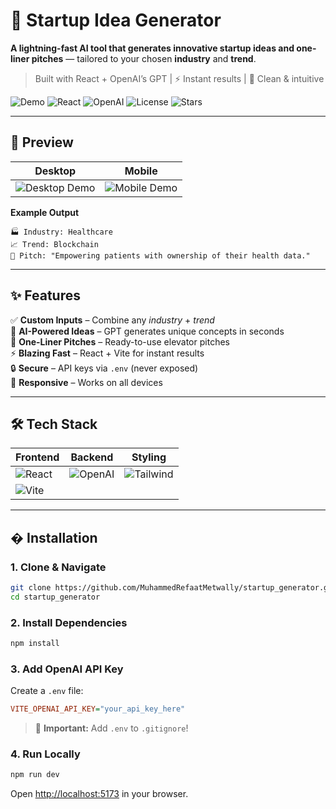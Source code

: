 # 🚀 Startup Idea Generator  

**A lightning-fast AI tool that generates innovative startup ideas and one-liner pitches** — tailored to your chosen **industry** and **trend**.  

> Built with React + OpenAI’s GPT | ⚡ Instant results | 🎨 Clean & intuitive  

![Demo](https://img.shields.io/badge/LIVE-DEMO-8A2BE2?style=for-the-badge) ![React](https://img.shields.io/badge/React-18.2.0-61DAFB?logo=react) ![OpenAI](https://img.shields.io/badge/OpenAI-GPT_3.5-412991?logo=openai) ![License](https://img.shields.io/github/license/MuhammedRefaatMetwally/startup_generator) ![Stars](https://img.shields.io/github/stars/MuhammedRefaatMetwally/startup_generator?style=social)  

---

## 🌟 **Preview**  

| Desktop | Mobile |
|---------|--------|
| ![Desktop Demo](demo_desktop.gif) | ![Mobile Demo](demo_mobile.gif) |  

**Example Output**  
```plaintext
🏭 Industry: Healthcare  
📈 Trend: Blockchain  
🎯 Pitch: "Empowering patients with ownership of their health data."  
```

---

## ✨ **Features**  

✅ **Custom Inputs** – Combine any *industry* + *trend*  
🚀 **AI-Powered Ideas** – GPT generates unique concepts in seconds  
🎯 **One-Liner Pitches** – Ready-to-use elevator pitches  
⚡ **Blazing Fast** – React + Vite for instant results  
🔒 **Secure** – API keys via `.env` (never exposed)  
📱 **Responsive** – Works on all devices  

---

## 🛠 **Tech Stack**  

| Frontend | Backend | Styling |  
|----------|---------|---------|  
| ![React](https://img.shields.io/badge/React-20232A?logo=react) | ![OpenAI](https://img.shields.io/badge/OpenAI-412991?logo=openai) | ![Tailwind](https://img.shields.io/badge/Tailwind_CSS-38B2AC?logo=tailwind-css) |  
| ![Vite](https://img.shields.io/badge/Vite-B73BFE?logo=vite) |  |  |  

---

## � **Installation**  

### 1. Clone & Navigate  
```bash  
git clone https://github.com/MuhammedRefaatMetwally/startup_generator.git  
cd startup_generator  
```

### 2. Install Dependencies  
```bash  
npm install  
```

### 3. Add OpenAI API Key  
Create a `.env` file:  
```ini  
VITE_OPENAI_API_KEY="your_api_key_here"  
```  
> 🔐 **Important:** Add `.env` to `.gitignore`!  

### 4. Run Locally  
```bash  
npm run dev  
```  
Open [http://localhost:5173](http://localhost:5173) in your browser.  

